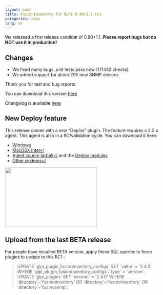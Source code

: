 ```yaml
---
layout: post
title: FusionInventory for GLPI 0.80+1.1 rc1
categories: news
lang: en
---
```


We released a first release candidat of 0.80+1.1.
<strong>Please report bugs but do NOT use it in production!</strong>

## Changes


* We fixed many bugs, unit tests pass now (171432 checks)
* We added support for about 200 new SNMP devices.



Thank you for test and bug reports.

You can download this version [here](http://forge.fusioninventory.org/attachments/download/502/fusioninventory-for-glpi-metapackage_0.80_1.1-RC1.tar.gz)


Changelog is available [here](http://forge.fusioninventory.org/projects/fusioninventory-for-glpi/roadmap#0.80+1.1)

## New Deploy feature

This release comes with a new “Deploy” plugin. The feature requires a 2.2.x agent. This agent is also in a RC/validation cycle. You can download it here:

* [Windows](http://prebuilt.fusioninventory.org/devel/2.2.x/windows-i386/)
* <a href="http://prebuilt.fusioninventory.org/devel/2.2.x/macosx-intel/">MacOSX Intel</<a>
* <a href="https://github.com/fusinv/fusioninventory-agent/tarball/2.2.x">Agent source tarball</<a> and the [Deploy modules](https://github.com/fusinv/fusioninventory-agent-task-deploy/tarball/master)
* <a href="http://prebuilt.fusioninventory.org/devel/2.2.x/">Other systems</<a>




<a href="/news_docs/presentation_deploy_3.jpg"><img src="/news_docs/presentation_deploy_3-300x195.jpg" alt="" title="presentation_deploy_3" width="300" height="195" class="aligncenter size-medium wp-image-1352" /></a>

## Upload from the last BETA release

For people have installed BETA version, apply these SQL queries to force plugins to update to this RC1 : 

<blockquote>
UPDATE `glpi_plugin_fusioninventory_configs` SET `value` = '2.4.0' WHERE `glpi_plugin_fusioninventory_configs`.`type` = 'version';
UPDATE `glpi_plugins` SET `version` = '2.4.0' WHERE `directory`='fusioninventory' OR `directory`='fusinvinventory' OR `directory`='fusinvsnmp';
</blockquote>


